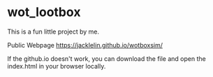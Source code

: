 # wot_lootbox
This is a fun little project by me.

Public Webpage
https://jacklelin.github.io/wotboxsim/

If the github.io doesn't work, you can download the file and open the index.html in your browser locally.
